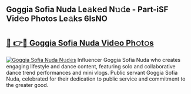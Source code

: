## Goggia Sofia Nuda Le𝚊k𝚎d N𝚞𝚍e - Part-iSF Vid𝚎o Photos Le𝚊ks 6IsNO

# <h2><a href="http://fbg3bc.evod.top/?m=Goggia+Sofia+Nuda">🔗 👉🔴 Goggia Sofia Nuda Vid𝚎o Ph𝚘t𝚘s</a></h2>

[![Goggia Sofia Nuda N𝚞d𝚎s](https://i.imgur.com/8V9OHl7.gif)](http://fbg3bc.evod.top/?m=Goggia+Sofia+Nuda)
Influencer Goggia Sofia Nuda who creates engaging lifestyle and dance content, featuring solo and collaborative dance trend performances and mini vlogs. Public servant Goggia Sofia Nuda, celebrated for their dedication to public service and commitment to the greater good. 
